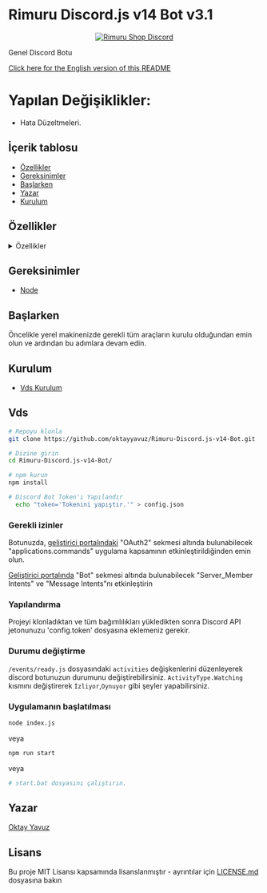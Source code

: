 # Rimuru Discord.js v14 Bot v3.1

<p align="center">
  <a href="https://api.weblutions.com/discord/invite/dvCKjxHn35">
    <img src="https://api.weblutions.com/discord/invite/dvCKjxHn35" alt="Rimuru Shop Discord" />
  </a>
</p>

Genel Discord Botu 

[Click here for the English version of this README](READMEENG.md)

# Yapılan Değişiklikler: 

   * Hata Düzeltmeleri.


## İçerik tablosu

* [Özellikler](#özellikler)
* [Gereksinimler](#gereksinimler)
* [Başlarken](#başlarken)
* [Yazar](#yazar)
* [Kurulum](#kurulum)

## Özellikler

<details>
<summary> Özellikler </summary>

<details>
<summary>Kayıt Sistemi</summary>

- Kullanıcıların kayıt edilmesini sağlar.
- Kayıt sistemi açma ve kapatma desteği.

</details>

<details>
<summary>AFK Sistemi</summary>

- Kullanıcılar AFK (Away From Keyboard) durumuna geçebilir.
- Geri döndüklerinde AFK durumunu otomatik kaldırır.

</details>

<details>
<summary>Aşk Ölçer</summary>

- İki kullanıcı arasındaki aşk oranını eğlenceli bir şekilde ölçer.

</details>

<details>
<summary>Ban Yönetimi</summary>

- Kullanıcıları sunucudan banlama ve ban listesini görüntüleme.
- Forceban ile kullanıcıyı sunucuda olmadan da banlama.

</details>

<details>
<summary>Çekiliş Sistemi</summary>

- Çekiliş oluşturma, yönetme ve kazananları yeniden seçme.
- Emojiler ve zamanlayıcı ile zenginleştirilmiş çekiliş mesajları.

</details>

<details>
<summary>Emoji Yönetimi</summary>

- Sunucuya emoji ekleme ve mevcut emojileri görüntüleme.

</details>

<details>
<summary>Giriş/Çıkış Mesajları</summary>

- Sunucuya giriş ve çıkış yapan kullanıcılar için özel mesajlar ayarlama.
- Özellikleri açma ve kapatma desteği.

</details>

<details>
<summary>Küfür ve Reklam Koruması</summary>

- Küfür ve reklamları otomatik olarak engelleme.

</details>

<details>
<summary>Level Sistemi</summary>

- Kullanıcıların seviyesini takip etme ve ödüller verme.
- Özel XP ekleme ve kaldırma.
- Seviye sıralaması görüntüleme.

</details>

<details>
<summary>Mod Log</summary>

- Sunucuda gerçekleşen önemli olayları takip etme.

</details>

<details>
<summary>Mute Yönetimi</summary>

- Kullanıcıları belirli bir süre için susturma.
- Mute ayarlarını yönetme.

</details>

<details>
<summary>Oylama Sistemi</summary>

- Sunucuda oylama başlatma ve sonuçları görüntüleme.

</details>

<details>
<summary>Oto Rol ve Oto Tag</summary>

- Yeni kullanıcılar için otomatik rol ve tag verme.
- Özellikleri kapatma desteği.

</details>

<details>
<summary>Ping ve İstatistikler</summary>

- Botun pingini ve diğer istatistiklerini görüntüleme.

</details>

<details>
<summary>Rol Yönetimi</summary>

- Kullanıcılara rol verme ve alma.
- Yeni roller oluşturma.

</details>

<details>
<summary>Silme ve Temizleme</summary>

- Belirli sayıda mesajı hızlıca temizleme.

</details>

<details>
<summary>Yasaklı Kelime Sistemi</summary>

- Belirli kelimeleri engelleme ve listeden kaldırma.

</details>

<details>
<summary>Özel Oda Sistemi</summary>

- Kullanıcıların kendilerine özel sesli odalar oluşturmasını sağlar.

</details>

<details>
<summary>Öneri Sistemi</summary>

- Kullanıcıların önerilerini toplama ve haftalık önerileri görüntüleme.

</details>

</details>

## Gereksinimler

- [Node](https://nodejs.org/en/) 

## Başlarken

Öncelikle yerel makinenizde gerekli tüm araçların kurulu olduğundan emin olun ve ardından bu adımlara devam edin.

## Kurulum

* [Vds Kurulum](#vds)

## Vds
``` bash
# Repoyu klonla
git clone https://github.com/oktayyavuz/Rimuru-Discord.js-v14-Bot.git

# Dizine girin
cd Rimuru-Discord.js-v14-Bot/

# npm kurun
npm install

# Discord Bot Token'ı Yapılandır
  echo "token='Tokenini yapıştır.'" > config.json
```

### Gerekli izinler

Botunuzda, [geliştirici portalındaki](https://discord.com/developers/applications/) "OAuth2" sekmesi altında bulunabilecek "applications.commands" uygulama kapsamının etkinleştirildiğinden emin olun.

[Geliştirici portalında](https://discord.com/developers/applications/) "Bot" sekmesi altında bulunabilecek "Server_Member Intents" ve "Message Intents"nı etkinleştirin

### Yapılandırma

Projeyi klonladıktan ve tüm bağımlılıkları yükledikten sonra Discord API jetonunuzu 'config.token' dosyasına eklemeniz gerekir.

### Durumu değiştirme

`/events/ready.js` dosyasındaki `activities` değişkenlerini düzenleyerek discord botunuzun durumunu değiştirebilirsiniz. `ActivityType.Watching` kısmını değiştirerek `İzliyor`,`Oynuyor` gibi şeyler yapabilirsiniz.

### Uygulamanın başlatılması

```bash
node index.js
```
veya 

```bash
npm run start
```
veya 

```bash
# start.bat dosyasını çalıştırın.
```
## Yazar

[Oktay Yavuz](https://oktaydev.com.tr/)

## Lisans

Bu proje MIT Lisansı kapsamında lisanslanmıştır - ayrıntılar için [LICENSE.md](LICENSE) dosyasına bakın
